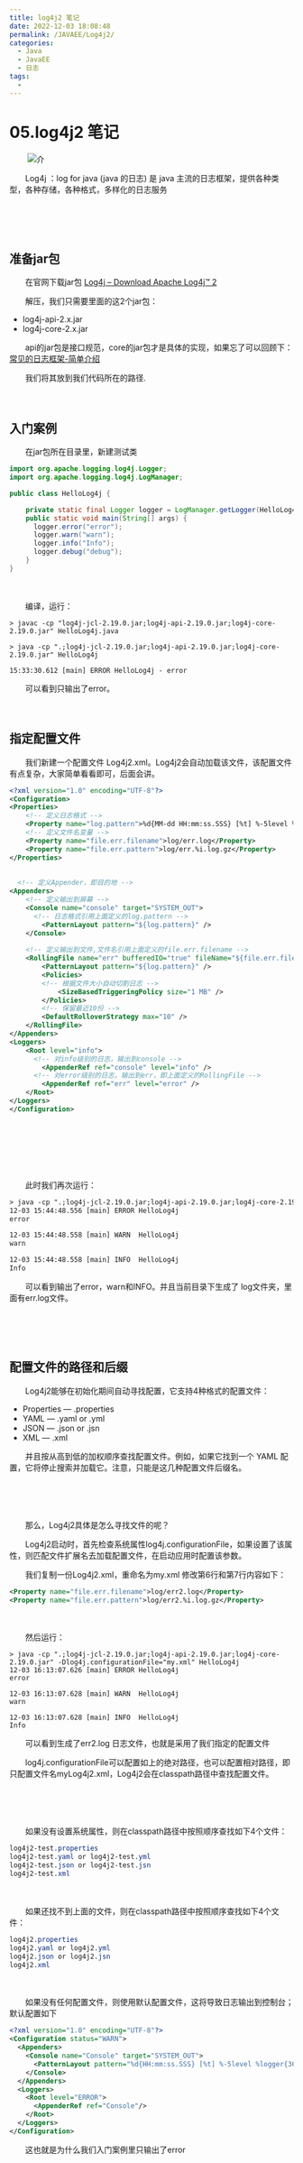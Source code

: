 ```yaml
---
title: log4j2 笔记
date: 2022-12-03 18:08:48
permalink: /JAVAEE/Log4j2/
categories:
  - Java
  - JavaEE
  - 日志
tags:
  - 
---
```

# 05.log4j2 笔记

　　‍
![](https://image.peterjxl.com/blog/156.jpg)介

　　Log4j ：log for java (java 的日志) 是 java 主流的日志框架，提供各种类型，各种存储，各种格式，多样化的日志服务

　　‍
<!-- more -->

　　‍

## 准备jar包

　　在官网下载jar包  [Log4j – Download Apache Log4j™ 2](https://logging.apache.org/log4j/2.x/download.html)

　　解压，我们只需要里面的这2个jar包：

* log4j-api-2.x.jar
* log4j-core-2.x.jar

　　api的jar包是接口规范，core的jar包才是具体的实现，如果忘了可以回顾下：[常见的日志框架-简单介绍](https://www.peterjxl.com/JAVAEE/log-popular-framework/)

　　我们将其放到我们代码所在的路径.

　　‍

## 入门案例

　　在jar包所在目录里，新建测试类

```java
import org.apache.logging.log4j.Logger;
import org.apache.logging.log4j.LogManager;

public class HelloLog4j {

    private static final Logger logger = LogManager.getLogger(HelloLog4j.class);
    public static void main(String[] args) {
      logger.error("error");
      logger.warn("warn");
      logger.info("Info");
      logger.debug("debug");
    }
}
```

　　‍

　　编译，运行：

```shell
> javac -cp "log4j-jcl-2.19.0.jar;log4j-api-2.19.0.jar;log4j-core-2.19.0.jar" HelloLog4j.java

> java -cp ".;log4j-jcl-2.19.0.jar;log4j-api-2.19.0.jar;log4j-core-2.19.0.jar" HelloLog4j

15:33:30.612 [main] ERROR HelloLog4j - error
```

　　可以看到只输出了error。

　　‍

## 指定配置文件

　　我们新建一个配置文件 Log4j2.xml。Log4j2会自动加载该文件，该配置文件有点复杂，大家简单看看即可，后面会讲。

```xml
<?xml version="1.0" encoding="UTF-8"?>
<Configuration>
<Properties>
    <!-- 定义日志格式 -->
	<Property name="log.pattern">%d{MM-dd HH:mm:ss.SSS} [%t] %-5level %logger{36}%n%msg%n%n</Property>
    <!-- 定义文件名变量 -->
	<Property name="file.err.filename">log/err.log</Property>
	<Property name="file.err.pattern">log/err.%i.log.gz</Property>
</Properties>
  
  
  <!-- 定义Appender，即目的地 -->
<Appenders>
    <!-- 定义输出到屏幕 -->
	<Console name="console" target="SYSTEM_OUT">
      <!-- 日志格式引用上面定义的log.pattern -->
		<PatternLayout pattern="${log.pattern}" />
	</Console>
  
    <!-- 定义输出到文件,文件名引用上面定义的file.err.filename -->
	<RollingFile name="err" bufferedIO="true" fileName="${file.err.filename}" filePattern="${file.err.pattern}">
		<PatternLayout pattern="${log.pattern}" />
		<Policies>
        <!-- 根据文件大小自动切割日志 -->
			<SizeBasedTriggeringPolicy size="1 MB" />
		</Policies>
        <!-- 保留最近10份 -->
		<DefaultRolloverStrategy max="10" />
	</RollingFile>
</Appenders>
<Loggers>
	<Root level="info">
      <!-- 对info级别的日志，输出到console -->
		<AppenderRef ref="console" level="info" />
      <!-- 对error级别的日志，输出到err，即上面定义的RollingFile -->
		<AppenderRef ref="err" level="error" />
	</Root>
</Loggers>
</Configuration>
```

　　‍

　　‍

　　‍

　　此时我们再次运行：

```xml
> java -cp ".;log4j-jcl-2.19.0.jar;log4j-api-2.19.0.jar;log4j-core-2.19.0.jar" HelloLog4j
12-03 15:44:48.556 [main] ERROR HelloLog4j
error

12-03 15:44:48.558 [main] WARN  HelloLog4j
warn

12-03 15:44:48.558 [main] INFO  HelloLog4j
Info
```

　　可以看到输出了error，warn和INFO。并且当前目录下生成了 log文件夹，里面有err.log文件。

　　‍

　　‍

## 配置文件的路径和后缀

　　Log4j2能够在初始化期间自动寻找配置，它支持4种格式的配置文件：

* Properties — .properties
* YAML — .yaml or .yml
* JSON — .json or .jsn
* XML — .xml

　　并且按从高到低的加权顺序查找配置文件。例如，如果它找到一个 YAML 配置，它将停止搜索并加载它。注意，只能是这几种配置文件后缀名。

　　‍

　　‍

　　那么，Log4j2具体是怎么寻找文件的呢？

　　Log4j2启动时，首先检查系统属性log4j.configurationFile，如果设置了该属性，则匹配文件扩展名去加载配置文件，在启动应用时配置该参数。

　　我们复制一份Log4j2.xml，重命名为my.xml   修改第6行和第7行内容如下：

```xml
<Property name="file.err.filename">log/err2.log</Property>
<Property name="file.err.pattern">log/err2.%i.log.gz</Property>
```

　　‍

　　然后运行：

```shell
> java -cp ".;log4j-jcl-2.19.0.jar;log4j-api-2.19.0.jar;log4j-core-2.19.0.jar" -Dlog4j.configurationFile="my.xml" HelloLog4j
12-03 16:13:07.626 [main] ERROR HelloLog4j
error

12-03 16:13:07.628 [main] WARN  HelloLog4j
warn

12-03 16:13:07.628 [main] INFO  HelloLog4j
Info
```

　　可以看到生成了err2.log 日志文件，也就是采用了我们指定的配置文件

　　log4j.configurationFile可以配置如上的绝对路径，也可以配置相对路径，即只配置文件名myLog4j2.xml，Log4j2会在classpath路径中查找配置文件。

　　‍

　　‍

　　如果没有设置系统属性，则在classpath路径中按照顺序查找如下4个文件：

```css
log4j2-test.properties
log4j2-test.yaml or log4j2-test.yml
log4j2-test.json or log4j2-test.jsn
log4j2-test.xml
```

　　‍

　　如果还找不到上面的文件，则在classpath路径中按照顺序查找如下4个文件：

```css
log4j2.properties
log4j2.yaml or log4j2.yml
log4j2.json or log4j2.jsn
log4j2.xml
```

　　‍

　　如果没有任何配置文件，则使用默认配置文件，这将导致日志输出到控制台；默认配置如下

```xml
<?xml version="1.0" encoding="UTF-8"?>
<Configuration status="WARN">
  <Appenders>
    <Console name="Console" target="SYSTEM_OUT">
      <PatternLayout pattern="%d{HH:mm:ss.SSS} [%t] %-5level %logger{36} - %msg%n"/>
    </Console>
  </Appenders>
  <Loggers>
    <Root level="ERROR">
      <AppenderRef ref="Console"/>
    </Root>
  </Loggers>
</Configuration>
```

　　这也就是为什么我们入门案例里只输出了error

　　‍

　　‍

　　‍

## Log4j2 日志等级

　　Log4j2共有8种日志级别，按照优先级从小到大排序:

```xml
ALL < TRACE < DEBUG < INFO < WARN < ERROR < FATAL < OFF
```

　　当日志级别设置为某一级别时，则会打印大于等于该级别的日志，  
比如日志级别设置为ERROR， 则会打印ERROR，FATAL级别的日志。  
ALL会把所有级别的日志打印出来，OFF不会打印任何级别的日志，所以严格来讲只有中间6种日志级别。

　　‍

　　‍

　　 Log4j 官方建议实际实用的话，只使用四个级别，**​ ERROR、WARN、INFO、DEBUG。我们工作中也一般只使用这4种。**

　　‍

　　‍

## properties案例

　　有时候xml文件写起来比较麻烦，可以考虑使用properties文件，我们新建一个log4j2.properties文件

```properties
name=PropertiesConfig
# 定义变量。指定日志文件的位置和文件名称,以便记录多份日志时,直接引用
property.fileName=peterjxldemo
property.fileDir=./logs
property.filePath=${fileDir}/${fileName}.log
appenders=console, rolling

# rootLogger, 根记录器，所有记录器的父辈
# 指定根日志的级别
rootLogger.level=ALL
# 指定输出的appender引用
rootLogger.appenderRef.stdout.ref=Stdout
rootLogger.appenderRef.rolling.ref=InfoRollingFile


# console
# 指定输出源的类型与名称
appender.console.type=Console
appender.console.name=Stdout
appender.console.layout.type=PatternLayout
# 输出模板
appender.console.layout.pattern=%highlight{%d{yyyy-MM-dd HH:mm:ss.SSS} [%5p] [%t] [%l] - %m%n}{FATAL=white, ERROR=red, WARN=blue, INFO=Green, DEBUG=Yellow, TRACE=blue}
  

# rootLogger, 根记录器，所有记录器的父辈

# 指定根日志的级别
rootLogger.level=ALL

# 指定输出的appender引用
rootLogger.appenderRef.stdout.ref=Stdout
rootLogger.appenderRef.rolling.ref=InfoRollingFile


# console
# 指定输出源的类型与名称
appender.console.type=Console
appender.console.name=Stdout
appender.console.layout.type=PatternLayout
# 输出模板
appender.console.layout.pattern=%highlight{%d{yyyy-MM-dd HH:mm:ss.SSS} [%5p] [%t] [%l] - %m%n}{FATAL=white, ERROR=red, WARN=blue, INFO=Green, DEBUG=Yellow, TRACE=blue}

# rolling file
appender.rolling.type=RollingFile
appender.rolling.name=InfoRollingFile
appender.rolling.fileName=${filePath}
# 指定当发生Rolling时，文件的转移和重命名规则
appender.rolling.filePattern=${fileDir}/${fileName}_%d{yyyy-MM-dd}_%i.log
appender.rolling.layout.type=PatternLayout
appender.rolling.layout.pattern=%highlight{%d{yyyy-MM-dd HH:mm:ss.SSS} [%5p] [%t] [%l] - %m%n}{FATAL=white, ERROR=red, WARN=blue, INFO=Green, DEBUG=Yellow, TRACE=blue}
# 指定记录文件的封存策略，该策略主要是完成周期性的日志文件封存工作
appender.rolling.policies.type=Policies
# 基于时间的触发策略
appender.rolling.policies.time.type=TimeBasedTriggeringPolicy
# 当前记录周期为每1h生成一个文件
appender.rolling.policies.time.interval=1
appender.rolling.policies.time.modulate=true
# 基于日志文件体积的触发策略
appender.rolling.policies.size.type=SizeBasedTriggeringPolicy
# 当日志文件体积大于size指定的值时，触发Rolling
appender.rolling.policies.size.size=20M
# 文件封存的覆盖策略
appender.rolling.strategy.type=DefaultRolloverStrategy
# 生成分割（封存）文件的个数
appender.rolling.strategy.max=100
```

　　然后运行：

```shell
>java -cp ".;log4j-api-2.19.0.jar;log4j-core-2.19.0.jar" HelloLog4j
2022-12-03 16:51:35,457 main ERROR Unable to locate appender "InfoRollingFile" for logger config "root"
2022-12-03 16:51:35.491 [ERROR] [main] [HelloLog4j.main(HelloLog4j.java:8)] - error
2022-12-03 16:51:35.494 [ WARN] [main] [HelloLog4j.main(HelloLog4j.java:9)] - warn
2022-12-03 16:51:35.494 [ INFO] [main] [HelloLog4j.main(HelloLog4j.java:10)] - Info
2022-12-03 16:51:35.494 [DEBUG] [main] [HelloLog4j.main(HelloLog4j.java:11)] - debug
```

　　可以看到有输出，并且有日志文件

　　‍

　　‍

　　‍

　　‍

## Appender

　　输出源，用于定义日志输出的地方。log4j2支持的输出源有很多，有

* 控制台ConsoleAppender、
* 文件FileAppender、AsyncAppender、RandomAccessFileAppender、RollingFileAppender、RollingRandomAccessFile 等。

　　‍

　　‍

　　ConsoleAppender

　　控制台输出源是将日志打印到控制台上，开发的时候一般都会配置，以便调试。

```properties
name：指定Appender的名字。
target：SYSTEM_OUT 或 SYSTEM_ERR,一般只设置默认:SYSTEM_OUT。
PatternLayout：输出格式，不设置默认为:%m%n。
```

　　‍

　　FileAppender

　　文件输出源，用于将日志写入到指定的文件，其底层是一个OutputStreamAppender，需要配置输入到哪个位置（例如：D:/logs/mylog.log）

```properties
name：指定Appender的名字。
fileName：指定输出日志的目的文件带全路径的文件名。
PatternLayout：输出格式，不设置默认为:%m%n。
```

　　‍

　　RollingFileAppender

　　RollingFileAppender是一个OutputStreamAppender，它写入fileName参数中指定的File。因为它可以指定当日志文件达到一定大小（如20MB）时，另起一个文件继续写入日志，另起一个文件就涉及到新文件的名字命名规则，因此需要配置文件命名规则。避免日志文件过大，工作中常用

> 为什么叫rolling呢？因为日志是滚动的，不断新增的

　　‍

　　‍

　　‍

　　‍

　　‍

## 参考

　　[Log4j2基本使用入门 - 简书](https://www.jianshu.com/p/a344409cf08a)

　　[log4j2 入门教程_timchen525的博客-CSDN博客](https://blog.csdn.net/timchen525/article/details/77844534)

　　[log4j2配置详细 - gsluofu - 博客园](https://www.cnblogs.com/leifonlyone/p/15056075.html)

　　‍

　　‍

　　更多配置相关的说明，可以参考官网的文档：

　　[Log4j – Configuring Log4j 2](https://logging.apache.org/log4j/2.x/manual/configuration.html)

　　[Log4j – Log4j 2 Appenders](https://logging.apache.org/log4j/2.x/manual/appenders.html)

　　[Log4j – Frequently Asked Questions](https://logging.apache.org/log4j/2.x/faq.html#troubleshooting)

　　‍
